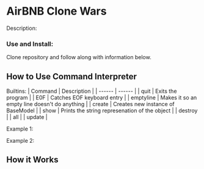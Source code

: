 # AirBNB Clone Wars

Description:

### Use and Install: 
Clone repository and follow along with information below.

## How to Use Command Interpreter
Builtins:
| Command | Description |
| ------ | ------ |
| quit | Exits the program |
| E0F | Catches EOF keyboard entry |
| emptyline | Makes it so an empty line doesn't do anything |
| create | Creates new instance of BaseModel |
| show | Prints the string represenation of the object |
| destroy | 
| all |
| update |

Example 1:

Example 2:

## How it Works
